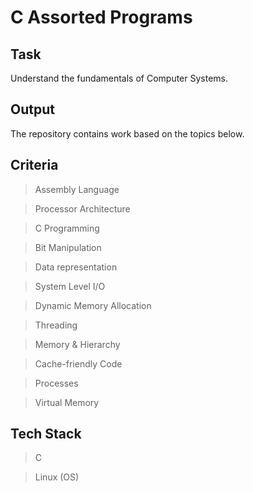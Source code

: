 # C Assorted Programs

## Task
Understand the fundamentals of Computer Systems.

## Output
The repository contains work based on the topics below.

## Criteria
> Assembly Language

> Processor Architecture

> C Programming

> Bit Manipulation

> Data representation

> System Level I/O

> Dynamic Memory Allocation

> Threading

> Memory & Hierarchy

> Cache-friendly Code

> Processes

> Virtual Memory

## Tech Stack
> C

> Linux (OS)
